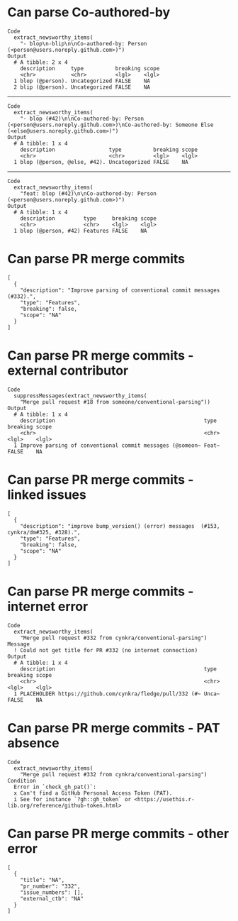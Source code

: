 # Can parse Co-authored-by

    Code
      extract_newsworthy_items(
        "- blop\n-blip\n\nCo-authored-by: Person (<person@users.noreply.github.com>)")
    Output
      # A tibble: 2 x 4
        description     type          breaking scope
        <chr>           <chr>         <lgl>    <lgl>
      1 blop (@person). Uncategorized FALSE    NA   
      2 blip (@person). Uncategorized FALSE    NA   

---

    Code
      extract_newsworthy_items(
        "- blop (#42)\n\nCo-authored-by: Person (<person@users.noreply.github.com>)\nCo-authored-by: Someone Else (<else@users.noreply.github.com>)")
    Output
      # A tibble: 1 x 4
        description                 type          breaking scope
        <chr>                       <chr>         <lgl>    <lgl>
      1 blop (@person, @else, #42). Uncategorized FALSE    NA   

---

    Code
      extract_newsworthy_items(
        "feat: blop (#42)\n\nCo-authored-by: Person (<person@users.noreply.github.com>)")
    Output
      # A tibble: 1 x 4
        description         type     breaking scope
        <chr>               <chr>    <lgl>    <lgl>
      1 blop (@person, #42) Features FALSE    NA   

# Can parse PR merge commits

    [
      {
        "description": "Improve parsing of conventional commit messages (#332).",
        "type": "Features",
        "breaking": false,
        "scope": "NA"
      }
    ] 

# Can parse PR merge commits - external contributor

    Code
      suppressMessages(extract_newsworthy_items(
        "Merge pull request #18 from someone/conventional-parsing"))
    Output
      # A tibble: 1 x 4
        description                                               type  breaking scope
        <chr>                                                     <chr> <lgl>    <lgl>
      1 Improve parsing of conventional commit messages (@someon~ Feat~ FALSE    NA   

# Can parse PR merge commits - linked issues

    [
      {
        "description": "improve bump_version() (error) messages  (#153, cynkra/dm#325, #328).",
        "type": "Features",
        "breaking": false,
        "scope": "NA"
      }
    ] 

# Can parse PR merge commits - internet error

    Code
      extract_newsworthy_items(
        "Merge pull request #332 from cynkra/conventional-parsing")
    Message
      ! Could not get title for PR #332 (no internet connection)
    Output
      # A tibble: 1 x 4
        description                                               type  breaking scope
        <chr>                                                     <chr> <lgl>    <lgl>
      1 PLACEHOLDER https://github.com/cynkra/fledge/pull/332 (#~ Unca~ FALSE    NA   

# Can parse PR merge commits - PAT absence

    Code
      extract_newsworthy_items(
        "Merge pull request #332 from cynkra/conventional-parsing")
    Condition
      Error in `check_gh_pat()`:
      x Can't find a GitHub Personal Access Token (PAT).
      i See for instance `?gh::gh_token` or <https://usethis.r-lib.org/reference/github-token.html>

# Can parse PR merge commits - other error

    [
      {
        "title": "NA",
        "pr_number": "332",
        "issue_numbers": [],
        "external_ctb": "NA"
      }
    ] 

